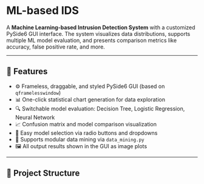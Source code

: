 # ML-based IDS

A **Machine Learning-based Intrusion Detection System** with a customized PySide6 GUI interface. The system visualizes data distributions, supports multiple ML model evaluation, and presents comparison metrics like accuracy, false positive rate, and more.

---

## 🚀 Features

- ⚙️ Frameless, draggable, and styled PySide6 GUI (based on `qframelesswindow`)
- 📊 One-click statistical chart generation for data exploration
- 🔍 Switchable model evaluation: Decision Tree, Logistic Regression, Neural Network
- 📈 Confusion matrix and model comparison visualization
- 📂 Easy model selection via radio buttons and dropdowns
- 📑 Supports modular data mining via `data_mining.py`
- 🖼️ All output results shown in the GUI as image plots

---

## 📂 Project Structure

